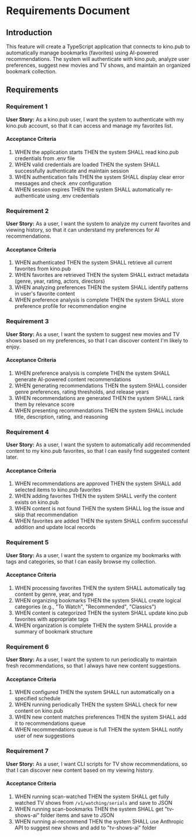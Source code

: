 # Requirements Document

## Introduction

This feature will create a TypeScript application that connects to kino.pub to automatically manage bookmarks (favorites) using AI-powered recommendations. The system will authenticate with kino.pub, analyze user preferences, suggest new movies and TV shows, and maintain an organized bookmark collection.

## Requirements

### Requirement 1

**User Story:** As a kino.pub user, I want the system to authenticate with my kino.pub account, so that it can access and manage my favorites list.

#### Acceptance Criteria

1. WHEN the application starts THEN the system SHALL read kino.pub credentials from .env file
2. WHEN valid credentials are loaded THEN the system SHALL successfully authenticate and maintain session
3. WHEN authentication fails THEN the system SHALL display clear error messages and check .env configuration
4. WHEN session expires THEN the system SHALL automatically re-authenticate using .env credentials

### Requirement 2

**User Story:** As a user, I want the system to analyze my current favorites and viewing history, so that it can understand my preferences for AI recommendations.

#### Acceptance Criteria

1. WHEN authenticated THEN the system SHALL retrieve all current favorites from kino.pub
2. WHEN favorites are retrieved THEN the system SHALL extract metadata (genre, year, rating, actors, directors)
3. WHEN analyzing preferences THEN the system SHALL identify patterns in user's favorite content
4. WHEN preference analysis is complete THEN the system SHALL store preference profile for recommendation engine

### Requirement 3

**User Story:** As a user, I want the system to suggest new movies and TV shows based on my preferences, so that I can discover content I'm likely to enjoy.

#### Acceptance Criteria

1. WHEN preference analysis is complete THEN the system SHALL generate AI-powered content recommendations
2. WHEN generating recommendations THEN the system SHALL consider genre preferences, rating thresholds, and release years
3. WHEN recommendations are generated THEN the system SHALL rank them by relevance score
4. WHEN presenting recommendations THEN the system SHALL include title, description, rating, and reasoning

### Requirement 4

**User Story:** As a user, I want the system to automatically add recommended content to my kino.pub favorites, so that I can easily find suggested content later.

#### Acceptance Criteria

1. WHEN recommendations are approved THEN the system SHALL add selected items to kino.pub favorites
2. WHEN adding favorites THEN the system SHALL verify the content exists on kino.pub
3. WHEN content is not found THEN the system SHALL log the issue and skip that recommendation
4. WHEN favorites are added THEN the system SHALL confirm successful addition and update local records

### Requirement 5

**User Story:** As a user, I want the system to organize my bookmarks with tags and categories, so that I can easily browse my collection.

#### Acceptance Criteria

1. WHEN processing favorites THEN the system SHALL automatically tag content by genre, year, and type
2. WHEN organizing bookmarks THEN the system SHALL create logical categories (e.g., "To Watch", "Recommended", "Classics")
3. WHEN content is categorized THEN the system SHALL update kino.pub favorites with appropriate tags
4. WHEN organization is complete THEN the system SHALL provide a summary of bookmark structure

### Requirement 6

**User Story:** As a user, I want the system to run periodically to maintain fresh recommendations, so that I always have new content suggestions.

#### Acceptance Criteria

1. WHEN configured THEN the system SHALL run automatically on a specified schedule
2. WHEN running periodically THEN the system SHALL check for new content on kino.pub
3. WHEN new content matches preferences THEN the system SHALL add it to recommendations queue
4. WHEN recommendations queue is full THEN the system SHALL notify user of new suggestions

### Requirement 7

**User Story:** As a user, I want CLI scripts for TV show recommendations, so that I can discover new content based on my viewing history.

#### Acceptance Criteria

1. WHEN running scan-watched THEN the system SHALL get fully watched TV shows from `/v1/watching/serials` and save to JSON
2. WHEN running scan-bookmarks THEN the system SHALL get "tv-shows-ai" folder items and save to JSON  
3. WHEN running ai-recommend THEN the system SHALL use Anthropic API to suggest new shows and add to "tv-shows-ai" folder

